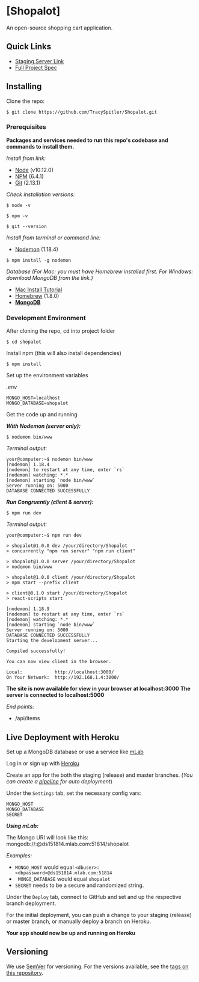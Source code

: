 # [Shopalot]

An open-source shopping cart application.

## Quick Links

* [Staging Server Link](https://codeteers-shopalot-staging.herokuapp.com/)
* [Full Project Spec](https://github.com/TracySpitler/Shopalot/blob/dev/README.md)

## Installing

Clone the repo:

```
$ git clone https://github.com/TracySpitler/Shopalot.git
```

### Prerequisites

__Packages and services needed to run this repo's codebase and commands to install them.__

_Install from link:_

* [Node](https://nodejs.org/en/) (v10.12.0)
* [NPM](https://www.npmjs.com/get-npm) (6.4.1)
* [Git](https://git-scm.com/) (2.13.1)

_Check installation versions:_

```
$ node -v
```
```
$ npm -v
```
```
$ git --version
```

_Install from terminal or command line:_

* [Nodemon](https://nodemon.io/) (1.18.4)

```
$ npm install -g nodemon
```

_Database (For Mac: you must have Homebrew installed first. For Windows: download MongoDB from the link.)_
* [Mac Install Tutorial](https://treehouse.github.io/installation-guides/mac/mongo-mac.html)
* [Homebrew](https://brew.sh/) (1.8.0)
* __[MongoDB](https://www.mongodb.com/)__

### Development Environment

After cloning the repo, cd into project folder

```
$ cd shopalot
```

Install npm (this will also install dependencies)

```
$ npm install
```

Set up the environment variables

_.env_

```
MONGO_HOST=localhost
MONGO_DATABASE=shopalot
```

Get the code up and running

**_With Nodemon (server only):_**

```
$ nodemon bin/www
```

_Terminal output:_

```
your@computer:~$ nodemon bin/www
[nodemon] 1.18.4
[nodemon] to restart at any time, enter `rs`
[nodemon] watching: *.*
[nodemon] starting `node bin/www`
Server running on: 5000
DATABASE CONNECTED SUCCESSFULLY
```

**_Run Congruently (client & server):_**

```
$ npm run dev
```

_Terminal output:_

```
your@computer:~$ npm run dev

> shopalot@1.0.0 dev /your/directory/Shopalot
> concurrently "npm run server" "npm run client"

> shopalot@1.0.0 server /your/directory/Shopalot
> nodemon bin/www

> shopalot@1.0.0 client /your/directory/Shopalot
> npm start --prefix client

> client@0.1.0 start /your/directory/Shopalot
> react-scripts start

[nodemon] 1.18.9
[nodemon] to restart at any time, enter `rs`
[nodemon] watching: *.*
[nodemon] starting `node bin/www`
Server running on: 5000
DATABASE CONNECTED SUCCESSFULLY
Starting the development server...

Compiled successfully!

You can now view client in the browser.

Local:            http://localhost:3000/
On Your Network:  http://192.168.1.4:3000/
```

__The site is now available for view in your browser at localhost:3000__
__The server is connected to localhost:5000__

_End points:_
* /api/items

## Live Deployment with Heroku

Set up a MongoDB database or use a service like [mLab](https://mlab.com/)

Log in or sign up with [Heroku](https://www.heroku.com/)

Create an app for the both the staging (release) and master branches. (_You can create a [pipeline](https://devcenter.heroku.com/articles/pipelines) for auto deployment_)

Under the ```Settings``` tab, set the necessary config vars:
```
MONGO_HOST
MONGO_DATABASE
SECRET
```

*__Using mLab:__*

The Mongo URI will look like this: mongodb://<dbuser>:<dbpassword>@ds151814.mlab.com:51814/shopalot

_Examples:_

* ```MONGO_HOST``` would equal ```<dbuser>:<dbpassword>@ds151814.mlab.com:51814```
* ``` MONGO_DATABASE``` would equal ```shopalot```
* ```SECRET``` needs to be a secure and randomized string.

Under the ```Deploy``` tab, connect to GitHub and set and up the respective branch deployment.

For the initial deployment, you can push a change to your staging (release) or master branch, or manually deploy a branch on Heroku.

__Your app should now be up and running on Heroku__

## Versioning

We use [SemVer](http://semver.org/) for versioning. For the versions available, see the [tags on this repository](https://github.com/your/project/tags).
